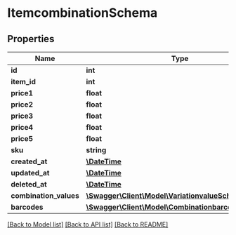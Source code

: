 # ItemcombinationSchema

## Properties
Name | Type | Description | Notes
------------ | ------------- | ------------- | -------------
**id** | **int** |  | [optional] 
**item_id** | **int** |  | [optional] 
**price1** | **float** |  | 
**price2** | **float** |  | [optional] 
**price3** | **float** |  | [optional] 
**price4** | **float** |  | [optional] 
**price5** | **float** |  | [optional] 
**sku** | **string** |  | [optional] 
**created_at** | [**\DateTime**](\DateTime.md) |  | [optional] 
**updated_at** | [**\DateTime**](\DateTime.md) |  | [optional] 
**deleted_at** | [**\DateTime**](\DateTime.md) |  | [optional] 
**combination_values** | [**\Swagger\Client\Model\VariationvalueSchema[]**](VariationvalueSchema.md) |  | [optional] 
**barcodes** | [**\Swagger\Client\Model\CombinationbarcodeSchema[]**](CombinationbarcodeSchema.md) |  | [optional] 

[[Back to Model list]](../../README.md#documentation-for-models) [[Back to API list]](../../README.md#documentation-for-api-endpoints) [[Back to README]](../../README.md)

